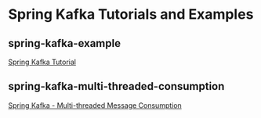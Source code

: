 # Spring Kafka Tutorials and Examples
## spring-kafka-example
[Spring Kafka Tutorial](http://howtoprogram.xyz/2016/09/23/spring-kafka-tutorial/)
## spring-kafka-multi-threaded-consumption
[Spring Kafka - Multi-threaded Message Consumption](http://howtoprogram.xyz/2016/09/25/spring-kafka-multi-threaded-message-consumption/)